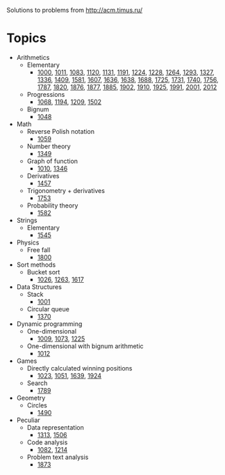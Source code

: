 Solutions to problems from http://acm.timus.ru/

# Topics

* Arithmetics
  * Elementary
    * [1000](http://acm.timus.ru/problem.aspx?space=1&num=1000),
      [1011](http://acm.timus.ru/problem.aspx?space=1&num=1011),
      [1083](http://acm.timus.ru/problem.aspx?space=1&num=1083),
      [1120](http://acm.timus.ru/problem.aspx?space=1&num=1120),
      [1131](http://acm.timus.ru/problem.aspx?space=1&num=1131),
      [1191](http://acm.timus.ru/problem.aspx?space=1&num=1191),
      [1224](http://acm.timus.ru/problem.aspx?space=1&num=1224),
      [1228](http://acm.timus.ru/problem.aspx?space=1&num=1228),
      [1264](http://acm.timus.ru/problem.aspx?space=1&num=1264),
      [1293](http://acm.timus.ru/problem.aspx?space=1&num=1293),
      [1327](http://acm.timus.ru/problem.aspx?space=1&num=1327),
      [1336](http://acm.timus.ru/problem.aspx?space=1&num=1336),
      [1409](http://acm.timus.ru/problem.aspx?space=1&num=1409),
      [1581](http://acm.timus.ru/problem.aspx?space=1&num=1581),
      [1607](http://acm.timus.ru/problem.aspx?space=1&num=1607),
      [1636](http://acm.timus.ru/problem.aspx?space=1&num=1636),
      [1638](http://acm.timus.ru/problem.aspx?space=1&num=1638),
      [1688](http://acm.timus.ru/problem.aspx?space=1&num=1688),
      [1725](http://acm.timus.ru/problem.aspx?space=1&num=1725),
      [1731](http://acm.timus.ru/problem.aspx?space=1&num=1731),
      [1740](http://acm.timus.ru/problem.aspx?space=1&num=1740),
      [1756](http://acm.timus.ru/problem.aspx?space=1&num=1756),
      [1787](http://acm.timus.ru/problem.aspx?space=1&num=1787),
      [1820](http://acm.timus.ru/problem.aspx?space=1&num=1820),
      [1876](http://acm.timus.ru/problem.aspx?space=1&num=1876),
      [1877](http://acm.timus.ru/problem.aspx?space=1&num=1877),
      [1885](http://acm.timus.ru/problem.aspx?space=1&num=1885),
      [1902](http://acm.timus.ru/problem.aspx?space=1&num=1902),
      [1910](http://acm.timus.ru/problem.aspx?space=1&num=1910),
      [1925](http://acm.timus.ru/problem.aspx?space=1&num=1925),
      [1991](http://acm.timus.ru/problem.aspx?space=1&num=1991),
      [2001](http://acm.timus.ru/problem.aspx?space=1&num=2001),
      [2012](http://acm.timus.ru/problem.aspx?space=1&num=2012)
  * Progressions
    * [1068](http://acm.timus.ru/problem.aspx?space=1&num=1068),
      [1194](http://acm.timus.ru/problem.aspx?space=1&num=1194),
      [1209](http://acm.timus.ru/problem.aspx?space=1&num=1209),
      [1502](http://acm.timus.ru/problem.aspx?space=1&num=1502)
  * Bignum
    * [1048](http://acm.timus.ru/problem.aspx?space=1&num=1048)
* Math
  * Reverse Polish notation
    * [1059](http://acm.timus.ru/problem.aspx?space=1&num=1059)
  * Number theory
    * [1349](http://acm.timus.ru/problem.aspx?space=1&num=1349)
  * Graph of function
    * [1010](http://acm.timus.ru/problem.aspx?space=1&num=1010),
      [1346](http://acm.timus.ru/problem.aspx?space=1&num=1346)
  * Derivatives
    * [1457](http://acm.timus.ru/problem.aspx?space=1&num=1457)
  * Trigonometry + derivatives
    * [1753](http://acm.timus.ru/problem.aspx?space=1&num=1753)
  * Probability theory
    * [1582](http://acm.timus.ru/problem.aspx?space=1&num=1582)
* Strings
  * Elementary
    * [1545](http://acm.timus.ru/problem.aspx?space=1&num=1545)
* Physics
  * Free fall
    * [1800](http://acm.timus.ru/problem.aspx?space=1&num=1800)
* Sort methods
  * Bucket sort
    * [1026](http://acm.timus.ru/problem.aspx?space=1&num=1026),
      [1263](http://acm.timus.ru/problem.aspx?space=1&num=1263),
      [1617](http://acm.timus.ru/problem.aspx?space=1&num=1617)
* Data Structures
  * Stack
    * [1001](http://acm.timus.ru/problem.aspx?space=1&num=1001)
  * Circular queue
    * [1370](http://acm.timus.ru/problem.aspx?space=1&num=1370)
* Dynamic programming
  * One-dimensional
    * [1009](http://acm.timus.ru/problem.aspx?space=1&num=1009),
      [1073](http://acm.timus.ru/problem.aspx?space=1&num=1073),
      [1225](http://acm.timus.ru/problem.aspx?space=1&num=1225)
  * One-dimensional with bignum arithmetic
    * [1012](http://acm.timus.ru/problem.aspx?space=1&num=1012)
* Games
  * Directly calculated winning positions
    * [1023](http://acm.timus.ru/problem.aspx?space=1&num=1023),
      [1051](http://acm.timus.ru/problem.aspx?space=1&num=1051),
      [1639](http://acm.timus.ru/problem.aspx?space=1&num=1639),
      [1924](http://acm.timus.ru/problem.aspx?space=1&num=1924)
  * Search
    * [1789](http://acm.timus.ru/problem.aspx?space=1&num=1789)
* Geometry
  * Circles
    * [1490](http://acm.timus.ru/problem.aspx?space=1&num=1490)
* Peculiar
  * Data representation
    * [1313](http://acm.timus.ru/problem.aspx?space=1&num=1313),
      [1506](http://acm.timus.ru/problem.aspx?space=1&num=1506)
  * Code analysis
    * [1082](http://acm.timus.ru/problem.aspx?space=1&num=1082),
      [1214](http://acm.timus.ru/problem.aspx?space=1&num=1214)
  * Problem text analysis
    * [1873](http://acm.timus.ru/problem.aspx?space=1&num=1873)